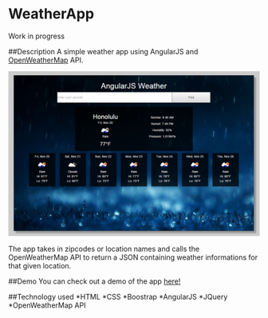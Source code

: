 # WeatherApp
Work in progress

##Description
A simple weather app using AngularJS and [OpenWeatherMap](http://openweathermap.org/) API.

![WeatherApp](images/app_screenshot/app_screenshot_01.png)

The app takes in zipcodes or location names and calls the OpenWeatherMap API to return a JSON containing
weather informations for that given location.

##Demo
You can check out a demo of the app [here!](http://jrasay89.github.io/WeatherApp)

##Technology used
*HTML
*CSS
*Boostrap
*AngularJS
*JQuery
*OpenWeatherMap API